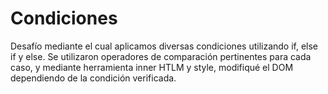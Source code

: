 # Condiciones
Desafío mediante el cual aplicamos diversas condiciones utilizando if, else if y else. 
Se utilizaron operadores de comparación pertinentes para cada caso, y mediante herramienta inner HTLM y style, modifiqué el DOM dependiendo de la condición verificada.
